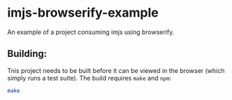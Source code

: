 imjs-browserify-example
=======================

An example of a project consuming imjs using browserify.

Building:
---------

Tnis project needs to be built before it can be viewed in the browser (which simply
runs a test suite). The build requires `make` and `npm`:

```sh
make
```
